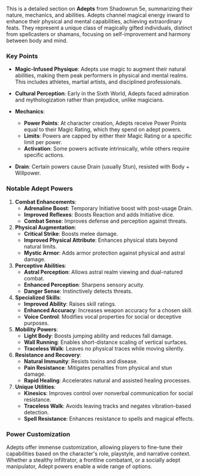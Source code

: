This is a detailed section on **Adepts** from Shadowrun 5e, summarizing their nature, mechanics, and abilities. Adepts channel magical energy inward to enhance their physical and mental capabilities, achieving extraordinary feats. They represent a unique class of magically gifted individuals, distinct from spellcasters or shamans, focusing on self-improvement and harmony between body and mind.

### Key Points

- **Magic-Infused Physique**: Adepts use magic to augment their natural abilities, making them peak performers in physical and mental realms. This includes athletes, martial artists, and disciplined professionals.
    
- **Cultural Perception**: Early in the Sixth World, Adepts faced admiration and mythologization rather than prejudice, unlike magicians.
    
- **Mechanics**:
    - **Power Points**: At character creation, Adepts receive Power Points equal to their Magic Rating, which they spend on adept powers.
    - **Limits**: Powers are capped by either their Magic Rating or a specific limit per power.
    - **Activation**: Some powers activate intrinsically, while others require specific actions.
- **Drain**: Certain powers cause Drain (usually Stun), resisted with Body + Willpower.
    

### Notable Adept Powers

1. **Combat Enhancements**:
    - **Adrenaline Boost**: Temporary Initiative boost with post-usage Drain.
    - **Improved Reflexes**: Boosts Reaction and adds Initiative dice.
    - **Combat Sense**: Improves defense and perception against threats.
2. **Physical Augmentation**:
    - **Critical Strike**: Boosts melee damage.
    - **Improved Physical Attribute**: Enhances physical stats beyond natural limits.
    - **Mystic Armor**: Adds armor protection against physical and astral damage.
3. **Perceptive Abilities**:
    - **Astral Perception**: Allows astral realm viewing and dual-natured combat.
    - **Enhanced Perception**: Sharpens sensory acuity.
    - **Danger Sense**: Instinctively detects threats.
4. **Specialized Skills**:
    - **Improved Ability**: Raises skill ratings.
    - **Enhanced Accuracy**: Increases weapon accuracy for a chosen skill.
    - **Voice Control**: Modifies vocal properties for social or deceptive purposes.
5. **Mobility Powers**:
    - **Light Body**: Boosts jumping ability and reduces fall damage.
    - **Wall Running**: Enables short-distance scaling of vertical surfaces.
    - **Traceless Walk**: Leaves no physical traces while moving silently.
6. **Resistance and Recovery**:
    - **Natural Immunity**: Resists toxins and disease.
    - **Pain Resistance**: Mitigates penalties from physical and stun damage.
    - **Rapid Healing**: Accelerates natural and assisted healing processes.
7. **Unique Utilities**:
    - **Kinesics**: Improves control over nonverbal communication for social resistance.
    - **Traceless Walk**: Avoids leaving tracks and negates vibration-based detection.
    - **Spell Resistance**: Enhances resistance to spells and magical effects.

### Power Customization

Adepts offer immense customization, allowing players to fine-tune their capabilities based on the character's role, playstyle, and narrative context. Whether a stealthy infiltrator, a frontline combatant, or a socially adept manipulator, Adept powers enable a wide range of options.